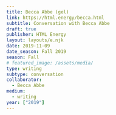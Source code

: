 ```yaml
---
title: Becca Abbe (gel)
link: https://html.energy/becca.html
subtitle: Conversation with Becca Abbe
draft: true
publisher: HTML Energy
layout: layouts/e.njk
date: 2019-11-09
date_season: Fall 2019
season: Fall
# featured_image: /assets/media/
type: writing
subtype: conversation
collaborator:
  - Becca Abbe
medium:
  - writing
year: ["2019"]
---
```

